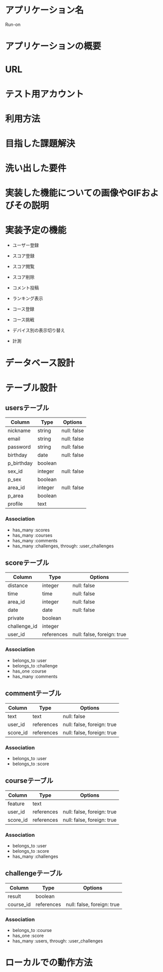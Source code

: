 # アプリケーション名
Run-on


# アプリケーションの概要


# URL


# テスト用アカウント


# 利用方法


# 目指した課題解決


# 洗い出した要件


# 実装した機能についての画像やGIFおよびその説明


# 実装予定の機能
- ユーザー登録
- スコア登録
- スコア閲覧
- スコア削除
- コメント投稿
- ランキング表示
- コース登録
- コース挑戦

- デバイス別の表示切り替え
- 計測


# データベース設計


# テーブル設計

## usersテーブル

| Column     | Type    | Options     |
| ---------- | ------- | ----------- |
| nickname   | string  | null: false |
| email      | string  | null: false |
| password   | string  | null: false |
| birthday   | date    | null: false |
| p_birthday | boolean |             |
| sex_id     | integer | null: false |
| p_sex      | boolean |             |
| area_id    | integer | null: false |
| p_area     | boolean |             |
| profile    | text    |             |

### Association

- has_many :scores
- has_many :courses
- has_many :comments
- has_many :challenges, through: :user_challenges

## scoreテーブル

| Column       | Type       | Options                    |
| ------------ | ---------- | -------------------------- |
| distance     | integer    | null: false                |
| time         | time       | null: false                |
| area_id      | integer    | null: false                |
| date         | date       | null: false                |
| private      | boolean    |                            |
| challenge_id | integer    |                            |
| user_id      | references | null: false, foreign: true |

### Association

- belongs_to :user
- belongs_to :challenge
- has_one :course
- has_many :comments

## commentテーブル

| Column   | Type       | Options                    |
| -------- | ---------- | -------------------------- |
| text     | text       | null: false                |
| user_id  | references | null: false, foreign: true |
| score_id | references | null: false, foreign: true |

### Association

- belongs_to :user
- belongs_to :score

## courseテーブル

| Column   | Type       | Options                    |
| -------- | ---------- | -------------------------- |
| feature  | text       |                            |
| user_id  | references | null: false, foreign: true |
| score_id | references | null: false, foreign: true |

### Association

- belongs_to :user
- belongs_to :score
- has_many :challenges

## challengeテーブル

| Column    | Type       | Options                    |
| --------- | ---------- | -------------------------- |
| result    | boolean    |                            |
| course_id | references | null: false, foreign: true |

### Association

- belongs_to :course
- has_one :score
- has_many :users, through: :user_challenges


# ローカルでの動作方法

